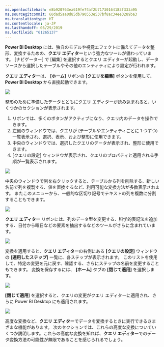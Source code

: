 ```yaml
---
ms.openlocfilehash: e8b920763ea619fe74af2b71730164183f333a95
ms.sourcegitcommit: 60dad5aa0d85db790553e537bf8ac34ee3289ba3
ms.translationtype: HT
ms.contentlocale: ja-JP
ms.lasthandoff: 05/29/2019
ms.locfileid: "61265137"
---
```

**Power BI Desktop** には、独自のモデルや視覚エフェクトに備えてデータを整形、変換するための、**クエリ エディター**という強力なツールが備わっています。 [ナビゲーター] で [編集] を選択するとクエリ エディターが起動し、データ ソースから選択したテーブルやその他のエンティティにより設定が行われます。

**クエリ エディター**は、 **[ホーム]** リボンの **[クエリを編集]** ボタンを使用して、**Power BI Desktop** から直接起動できます。

![](media/1-3-clean-and-transform-data-with-query-editor/1-3_1.png)

整形のために準備したデータとともにクエリ エディターが読み込まれると、いくつかのセクションが表示されます。

1. リボンでは、多くのボタンがアクティブになり、クエリ内のデータを操作できます。
2. 左側のウィンドウでは、クエリが (テーブルやエンティティごとに 1 つずつ) 一覧表示され、選択、表示、および整形に使用できます。
3. 中央のウィンドウでは、選択したクエリのデータが表示され、整形に使用できます。
4. [クエリの設定] ウィンドウが表示され、クエリのプロパティと適用される手順が一覧表示されます。

![](media/1-3-clean-and-transform-data-with-query-editor/1-3_2.png)

中央のウィンドウで列を右クリックすると、テーブルから列を削除する、新しい名前で列を複製する、値を置換するなど、利用可能な変換方法が多数表示されます。 またこのメニューから、一般的な区切り記号でテキストの列を複数に分割することもできます。

![](media/1-3-clean-and-transform-data-with-query-editor/1-3_3.png)

**クエリ エディター** リボンには、列のデータ型を変更する、科学的表記法を追加する、日付から曜日などの要素を抽出するなどのツールがさらに含まれています。

![](media/1-3-clean-and-transform-data-with-query-editor/1-3_4.png)

変換を適用すると、**クエリ エディター**の右側にある **[クエリの設定]** ウィンドウの **[適用したステップ]** 一覧に、各ステップが表示されます。 このリストを使用して、特定の変更を元に戻す、確認する、さらにステップの名前を変更することもできます。 変換を保存するには、 **[ホーム]** タブの **[閉じて適用]** を選択します。

![](media/1-3-clean-and-transform-data-with-query-editor/1-3_5.png)

**[閉じて適用]** を選択すると、クエリの変更がクエリ エディターに適用され、さらに Power BI Desktop にも適用されます。

![](media/1-3-clean-and-transform-data-with-query-editor/1-3_6.png)

高度な変換など、**クエリ エディター**でデータを変換するときに実行できるさまざまな機能があります。 次のセクションでは、これらの高度な変換についていくつか説明します。これらの高度な変換を知れば、**クエリ エディター**でのデータ変換方法の可能性が無限であることを感じられるでしょう。

